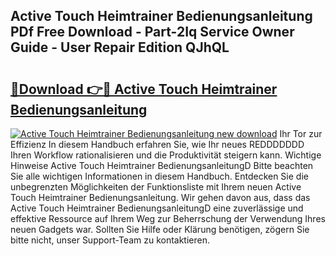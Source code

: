 ## Active Touch Heimtrainer Bedienungsanleitung PDf Free Download - Part-2Iq Service Owner Guide - User Repair Edition QJhQL

# <h2><a href="http://df3z368.blite.top/?on=Active+Touch+Heimtrainer+Bedienungsanleitung">🔗Download 👉🔴 Active Touch Heimtrainer Bedienungsanleitung</a></h2>

[![Active Touch Heimtrainer Bedienungsanleitung new download](https://i.imgur.com/lujVjoI.png)](http://df3z368.blite.top/?on=Active+Touch+Heimtrainer+Bedienungsanleitung)
Ihr Tor zur Effizienz In diesem Handbuch erfahren Sie, wie Ihr neues REDDDDDDD Ihren Workflow rationalisieren und die Produktivität steigern kann. Wichtige Hinweise Active Touch Heimtrainer BedienungsanleitungD Bitte beachten Sie alle wichtigen Informationen in diesem Handbuch. Entdecken Sie die unbegrenzten Möglichkeiten der Funktionsliste mit Ihrem neuen Active Touch Heimtrainer Bedienungsanleitung. Wir gehen davon aus, dass das Active Touch Heimtrainer BedienungsanleitungD eine zuverlässige und effektive Ressource auf Ihrem Weg zur Beherrschung der Verwendung Ihres neuen Gadgets war. Sollten Sie Hilfe oder Klärung benötigen, zögern Sie bitte nicht, unser Support-Team zu kontaktieren.
